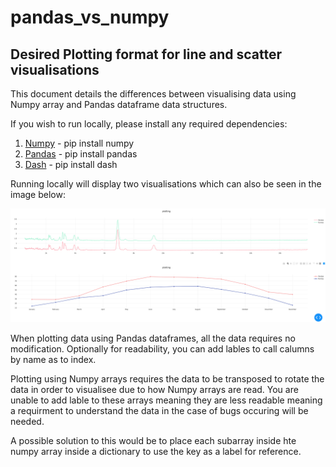 # pandas_vs_numpy

## Desired Plotting format for line and scatter visualisations

This document details the differences between visualising data using 
Numpy array and Pandas dataframe data structures. 

If you wish to run locally, please install any required dependencies:

1) [Numpy](https://pypi.org/project/numpy/) - pip install numpy
2) [Pandas](https://pypi.org/project/pandas/) - pip install pandas
3) [Dash](https://pypi.org/project/dash/) - pip install dash

Running locally will display two visualisations which can also be seen in the image below:


![](visualisation.png)

When plotting data using Pandas dataframes, all the data requires no modification. Optionally for readability, you can add lables to call calumns by name as to index.

Plotting using Numpy arrays requires the data to be transposed to rotate the data in order to visualisee due to how Numpy arrays are read. You are unable to add lable to these arrays meaning they are less readable meaning a requirment to understand the data in the case of bugs occuring will be needed.

A possible solution to this would be to place each subarray inside hte numpy array inside a dictionary to use the key as a label for reference.
